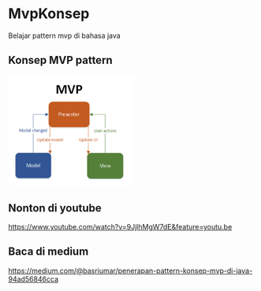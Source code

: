 # MvpKonsep
Belajar pattern mvp di bahasa java

## Konsep MVP pattern 
<img src="https://github.com/basriumar12/MvpKonsep/blob/master/img/1.png" width="256"/>&nbsp;

## Nonton di youtube 
https://www.youtube.com/watch?v=9JjlhMgW7dE&feature=youtu.be

## Baca di medium
https://medium.com/@basriumar/penerapan-pattern-konsep-mvp-di-java-94ad56846cca

